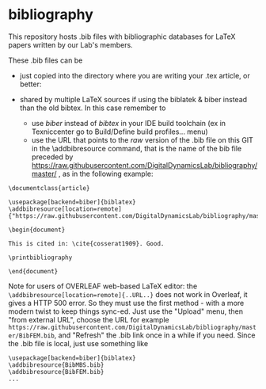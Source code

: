 # bibliography

This repository hosts .bib files with bibliographic databases for LaTeX papers written by our Lab's members. 

These .bib files can be 

* just copied into the directory where you are writing your .tex article, or better:

* shared by multiple LaTeX sources if using the biblatek & biber instead than the old bibtex. In this case remember to
  * use *biber* instead of *bibtex* in your IDE build toolchain (ex in Texniccenter go to Build/Define build profiles... menu)
  * use the URL that points to the *raw* version of the .bib file on this GIT in the \addbibresource command, 
    that is the name of the bib file preceded by https://raw.githubusercontent.com/DigitalDynamicsLab/bibliography/master/ ,
    as in the following example:

```
\documentclass{article}

\usepackage[backend=biber]{biblatex}
\addbibresource[location=remote]{"https://raw.githubusercontent.com/DigitalDynamicsLab/bibliography/master/BibFEM.bib"}

\begin{document}

This is cited in: \cite{cosserat1909}. Good.

\printbibliography

\end{document}
```

Note for users of OVERLEAF web-based LaTeX editor: the  `\addbibresource[location=remote]{..URL..}` does not work in Overleaf, it gives a HTTP 500 error. So they must use the first method - with a more modern twist to keep things sync-ed. Just use the "Upload" menu, then "from external URL", choose the URL for example `https://raw.githubusercontent.com/DigitalDynamicsLab/bibliography/master/BibFEM.bib`, and "Refresh" the .bib link once in a while if you need. Since the .bib file is local, just use something like 

```
\usepackage[backend=biber]{biblatex}
\addbibresource{BibMBS.bib}
\addbibresource{BibFEM.bib}
...
```
